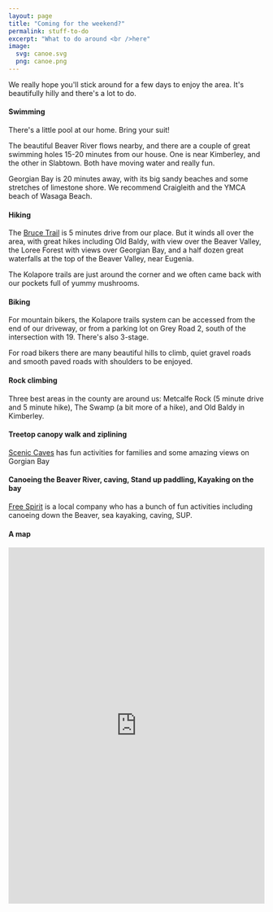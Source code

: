```yaml
---
layout: page
title: "Coming for the weekend?"
permalink: stuff-to-do
excerpt: "What to do around <br />here"
image:
  svg: canoe.svg
  png: canoe.png
---
```

We really hope you'll stick around for a few days to enjoy the area. It's beautifully hilly and there's a lot to do.

#### Swimming

There's a little pool at our home.  Bring your suit!

The beautiful Beaver River flows nearby, and there are a couple of great swimming holes 15-20 minutes from our house. One is near Kimberley, and the other in Slabtown. Both have moving water and really fun.

Georgian Bay is 20 minutes away, with its big sandy beaches and some stretches of limestone shore.  We recommend Craigleith and the YMCA beach of Wasaga Beach.

#### Hiking

The [Bruce Trail](http://brucetrail.org/) is 5 minutes drive from our place. But it winds all over the area, with great hikes including Old Baldy, with view over the Beaver Valley, the Loree Forest with views over Georgian Bay, and a half dozen great waterfalls at the top of the Beaver Valley, near Eugenia.

The Kolapore trails are just around the corner and we often came back with our pockets full of yummy mushrooms. 


#### Biking

For mountain bikers, the Kolapore trails system can be accessed from the end of our driveway, or from a parking lot on Grey Road 2, south of the intersection with 19. There's also 3-stage.

For road bikers there are many beautiful hills to climb, quiet gravel roads and smooth paved roads with shoulders to be enjoyed.

#### Rock climbing

Three best areas in the county are around us: Metcalfe Rock (5 minute drive and 5 minute hike), The Swamp (a bit more of a hike), and Old Baldy in Kimberley.

#### Treetop canopy walk and ziplining

[Scenic Caves](http://www.sceniccaves.com/activities/eco-adventure-tours/) has fun activities for families and some amazing views on Gorgian Bay

#### Canoeing the Beaver River, caving, Stand up paddling, Kayaking on the bay

[Free Spirit](http://www.freespirit-tours.com/paddling/) is a local company who has a bunch of fun activities including canoeing down the Beaver, sea kayaking, caving, SUP. 

#### A map

<iframe width='100%' height='700px' frameBorder='0' src='https://a.tiles.mapbox.com/v4/lobp.ng3fga55/attribution,zoompan,zoomwheel,geocoder.html?access_token=pk.eyJ1IjoibG9icCIsImEiOiJjN3E3cHNFIn0.wzwgKdJM1apIg_CO9yO73A'></iframe>
